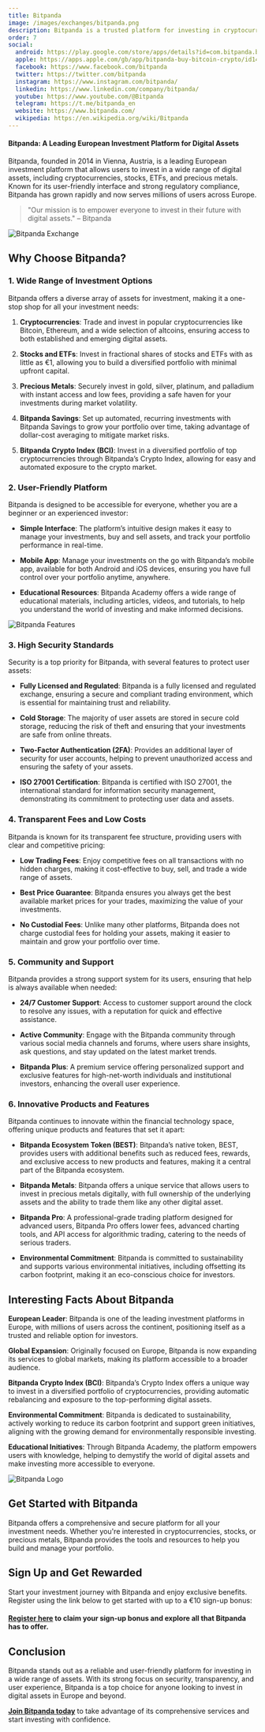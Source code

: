 ```yaml
---
title: Bitpanda
image: /images/exchanges/bitpanda.png
description: Bitpanda is a trusted platform for investing in cryptocurrencies, stocks and metals with ease.
order: 7
social:
  android: https://play.google.com/store/apps/details?id=com.bitpanda.bitpanda
  apple: https://apps.apple.com/gb/app/bitpanda-buy-bitcoin-crypto/id1449018960
  facebook: https://www.facebook.com/bitpanda
  twitter: https://twitter.com/bitpanda
  instagram: https://www.instagram.com/bitpanda/
  linkedin: https://www.linkedin.com/company/bitpanda/
  youtube: https://www.youtube.com/@Bitpanda
  telegram: https://t.me/bitpanda_en
  website: https://www.bitpanda.com/
  wikipedia: https://en.wikipedia.org/wiki/Bitpanda
---
```


#### Bitpanda: A Leading European Investment Platform for Digital Assets

Bitpanda, founded in 2014 in Vienna, Austria, is a leading European investment platform that allows users to invest in a wide range of digital assets, including cryptocurrencies, stocks, ETFs, and precious metals. Known for its user-friendly interface and strong regulatory compliance, Bitpanda has grown rapidly and now serves millions of users across Europe.

> "Our mission is to empower everyone to invest in their future with digital assets." – Bitpanda

![Bitpanda Exchange](/images/exchanges/bitpanda.png)

## Why Choose Bitpanda?

### 1. Wide Range of Investment Options

Bitpanda offers a diverse array of assets for investment, making it a one-stop shop for all your investment needs:

1. **Cryptocurrencies**: Trade and invest in popular cryptocurrencies like Bitcoin, Ethereum, and a wide selection of altcoins, ensuring access to both established and emerging digital assets.

2. **Stocks and ETFs**: Invest in fractional shares of stocks and ETFs with as little as €1, allowing you to build a diversified portfolio with minimal upfront capital.

3. **Precious Metals**: Securely invest in gold, silver, platinum, and palladium with instant access and low fees, providing a safe haven for your investments during market volatility.

4. **Bitpanda Savings**: Set up automated, recurring investments with Bitpanda Savings to grow your portfolio over time, taking advantage of dollar-cost averaging to mitigate market risks.

5. **Bitpanda Crypto Index (BCI)**: Invest in a diversified portfolio of top cryptocurrencies through Bitpanda’s Crypto Index, allowing for easy and automated exposure to the crypto market.

### 2. User-Friendly Platform

Bitpanda is designed to be accessible for everyone, whether you are a beginner or an experienced investor:

- **Simple Interface**: The platform’s intuitive design makes it easy to manage your investments, buy and sell assets, and track your portfolio performance in real-time.

- **Mobile App**: Manage your investments on the go with Bitpanda’s mobile app, available for both Android and iOS devices, ensuring you have full control over your portfolio anytime, anywhere.

- **Educational Resources**: Bitpanda Academy offers a wide range of educational materials, including articles, videos, and tutorials, to help you understand the world of investing and make informed decisions.

![Bitpanda Features](/images/posts/bitpanda-app.png)

### 3. High Security Standards

Security is a top priority for Bitpanda, with several features to protect user assets:

- **Fully Licensed and Regulated**: Bitpanda is a fully licensed and regulated exchange, ensuring a secure and compliant trading environment, which is essential for maintaining trust and reliability.

- **Cold Storage**: The majority of user assets are stored in secure cold storage, reducing the risk of theft and ensuring that your investments are safe from online threats.

- **Two-Factor Authentication (2FA)**: Provides an additional layer of security for user accounts, helping to prevent unauthorized access and ensuring the safety of your assets.

- **ISO 27001 Certification**: Bitpanda is certified with ISO 27001, the international standard for information security management, demonstrating its commitment to protecting user data and assets.

### 4. Transparent Fees and Low Costs

Bitpanda is known for its transparent fee structure, providing users with clear and competitive pricing:

- **Low Trading Fees**: Enjoy competitive fees on all transactions with no hidden charges, making it cost-effective to buy, sell, and trade a wide range of assets.

- **Best Price Guarantee**: Bitpanda ensures you always get the best available market prices for your trades, maximizing the value of your investments.

- **No Custodial Fees**: Unlike many other platforms, Bitpanda does not charge custodial fees for holding your assets, making it easier to maintain and grow your portfolio over time.

### 5. Community and Support

Bitpanda provides a strong support system for its users, ensuring that help is always available when needed:

- **24/7 Customer Support**: Access to customer support around the clock to resolve any issues, with a reputation for quick and effective assistance.

- **Active Community**: Engage with the Bitpanda community through various social media channels and forums, where users share insights, ask questions, and stay updated on the latest market trends.

- **Bitpanda Plus**: A premium service offering personalized support and exclusive features for high-net-worth individuals and institutional investors, enhancing the overall user experience.

### 6. Innovative Products and Features

Bitpanda continues to innovate within the financial technology space, offering unique products and features that set it apart:

- **Bitpanda Ecosystem Token (BEST)**: Bitpanda’s native token, BEST, provides users with additional benefits such as reduced fees, rewards, and exclusive access to new products and features, making it a central part of the Bitpanda ecosystem.

- **Bitpanda Metals**: Bitpanda offers a unique service that allows users to invest in precious metals digitally, with full ownership of the underlying assets and the ability to trade them like any other digital asset.

- **Bitpanda Pro**: A professional-grade trading platform designed for advanced users, Bitpanda Pro offers lower fees, advanced charting tools, and API access for algorithmic trading, catering to the needs of serious traders.

- **Environmental Commitment**: Bitpanda is committed to sustainability and supports various environmental initiatives, including offsetting its carbon footprint, making it an eco-conscious choice for investors.

## Interesting Facts About Bitpanda

**European Leader**: Bitpanda is one of the leading investment platforms in Europe, with millions of users across the continent, positioning itself as a trusted and reliable option for investors.

**Global Expansion**: Originally focused on Europe, Bitpanda is now expanding its services to global markets, making its platform accessible to a broader audience.

**Bitpanda Crypto Index (BCI)**: Bitpanda’s Crypto Index offers a unique way to invest in a diversified portfolio of cryptocurrencies, providing automatic rebalancing and exposure to the top-performing digital assets.

**Environmental Commitment**: Bitpanda is dedicated to sustainability, actively working to reduce its carbon footprint and support green initiatives, aligning with the growing demand for environmentally responsible investing.

**Educational Initiatives**: Through Bitpanda Academy, the platform empowers users with knowledge, helping to demystify the world of digital assets and make investing more accessible to everyone.

![Bitpanda Logo](/images/posts/bitpanda-banner.png)

## Get Started with Bitpanda

Bitpanda offers a comprehensive and secure platform for all your investment needs. Whether you're interested in cryptocurrencies, stocks, or precious metals, Bitpanda provides the tools and resources to help you build and manage your portfolio.

## Sign Up and Get Rewarded

Start your investment journey with Bitpanda and enjoy exclusive benefits. Register using the link below to get started with up to a €10 sign-up bonus:

#### **[Register here](https://www.bitpanda.com/?ref=218256540088952131) to claim your sign-up bonus and explore all that Bitpanda has to offer.**

## Conclusion

Bitpanda stands out as a reliable and user-friendly platform for investing in a wide range of assets. With its strong focus on security, transparency, and user experience, Bitpanda is a top choice for anyone looking to invest in digital assets in Europe and beyond.

**[Join Bitpanda today](https://www.bitpanda.com/?ref=218256540088952131)** to take advantage of its comprehensive services and start investing with confidence.
